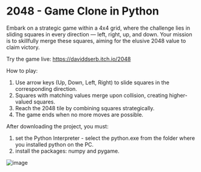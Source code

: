 # 2048 - Game Clone in Python

Embark on a strategic game within a 4x4 grid, where the challenge lies in sliding squares in every direction — left, right, up, and down.
Your mission is to skillfully merge these squares, aiming for the elusive 2048 value to claim victory.

Try the game live: https://daviddserb.itch.io/2048

How to play:
1. Use arrow keys (Up, Down, Left, Right) to slide squares in the corresponding direction.
2. Squares with matching values merge upon collision, creating higher-valued squares.
3. Reach the 2048 tile by combining squares strategically.
4. The game ends when no more moves are possible.

After downloading the project, you must:
1. set the Python Interpreter - select the python.exe from the folder where you installed python on the PC.
2. install the packages: numpy and pygame.

![image](https://github.com/daviddserb/2048/assets/83017887/d83777eb-4acc-4a2b-bb98-467924db8e8e)
